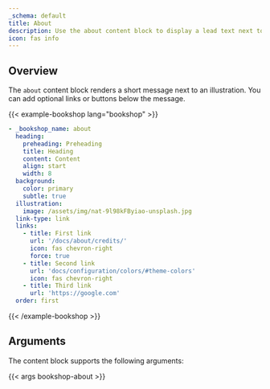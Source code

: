 ```yaml
---
_schema: default
title: About
description: Use the about content block to display a lead text next to a featured illustration.
icon: fas info
---
```


## Overview

The `about` content block renders a short message next to an illustration. You can add optional links or buttons below the message.

<!-- markdownlint-disable MD037 -->
{{< example-bookshop lang="bookshop" >}}

```yml
- _bookshop_name: about
  heading:
    preheading: Preheading
    title: Heading
    content: Content
    align: start
    width: 8
  background:
    color: primary
    subtle: true
  illustration:
    image: /assets/img/nat-9l98kFByiao-unsplash.jpg
  link-type: link
  links:
    - title: First link
      url: '/docs/about/credits/'
      icon: fas chevron-right
      force: true
    - title: Second link
      url: 'docs/configuration/colors/#theme-colors'
      icon: fas chevron-right
    - title: Third link
      url: 'https://google.com'
  order: first
```

{{< /example-bookshop >}}
<!-- markdownlint-enable MD037 -->

## Arguments

The content block supports the following arguments:

{{< args bookshop-about >}}
